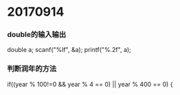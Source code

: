 # 20170914
### double的输入输出
double a;
scanf("%lf", &a);
printf("%.2f", a);
### 判断润年的方法
if((year % 100!=0 && year % 4 == 0) || year % 400 == 0) {
